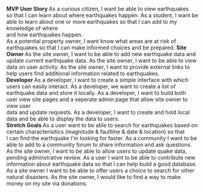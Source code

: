<strong> MVP </strong> 
 <strong> User Story </strong> 
As a curious citizen, I want be able to view earthquakes <br> so that I can learn about where earthquakes happen. 
 As a student, I want be able to learn about one or more earthquakes so that I can add to my knowledge of where <br>
and how earthquakes happen. <br>
 As a potential property owner, I want know what areas are at risk of earthquakes so that I can make informed choices and be prepared. 
 <strong> Site Owner </strong>
As the site owner, I want to be able to add new earthquake data and update current earthquake data.
 As the site owner, I want to be able to view data on user activity.
 As the site owner, I want to provide external links to help users find additional information related to earthquakes.<br>
 <strong> Developer </strong> 
As a developer, I want to create a simple interface with which users can easily interact.
 As a developer, we want to create a list of earthquake data and store it locally.
 As a developer, I want to build both user view site pages and a seperate admin page that allow site owner to view user <br>
data and update requests. 
 As a developer, I want to create and hold local data and be able to display the data to users. <br>
 <strong> Stretch Goals </strong>
As a user want to be able to search for earthquakes based on certain characterisitics (magnitude & faultline & date & location) so that <br>
I can find the earthquake I'm looking for faster.
 As a community I want to be able to add to a community forum to share information and ask questions. 
 As the site owner, I want to be able to allow users to update quake data, pending adminstrative review. 
 As a user I want to be able to contribute new information about earthquake data so that I can help build a good database.       
 As a site owner I want to be able to offer users a choice to search for other natural disasters.
 As the site owner, I would like to find a way to make money on my site via donations.
